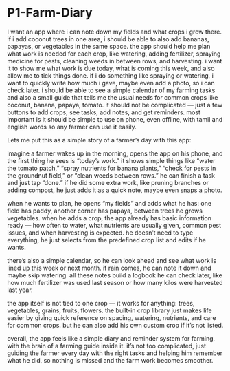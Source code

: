 # P1-Farm-Diary

I want an app where i can note down my fields and what crops i grow there. if i add coconut trees in one area, i should be able to also add bananas, papayas, or vegetables in the same space. the app should help me plan what work is needed for each crop, like watering, adding fertilizer, spraying medicine for pests, cleaning weeds in between rows, and harvesting. i want it to show me what work is due today, what is coming this week, and also allow me to tick things done. if i do something like spraying or watering, i want to quickly write how much i gave, maybe even add a photo, so i can check later. i should be able to see a simple calendar of my farming tasks and also a small guide that tells me the usual needs for common crops like coconut, banana, papaya, tomato. it should not be complicated — just a few buttons to add crops, see tasks, add notes, and get reminders. most important is it should be simple to use on phone, even offline, with tamil and english words so any farmer can use it easily.

Lets me put this as a simple story of a farmer’s day with this app:

imagine a farmer wakes up in the morning, opens the app on his phone, and the first thing he sees is “today’s work.” it shows simple things like “water the tomato patch,” “spray nutrients for banana plants,” “check for pests in the groundnut field,” or “clean weeds between rows.” he can finish a task and just tap “done.” if he did some extra work, like pruning branches or adding compost, he just adds it as a quick note, maybe even snaps a photo.

when he wants to plan, he opens “my fields” and adds what he has: one field has paddy, another corner has papaya, between trees he grows vegetables. when he adds a crop, the app already has basic information ready — how often to water, what nutrients are usually given, common pest issues, and when harvesting is expected. he doesn’t need to type everything, he just selects from the predefined crop list and edits if he wants.

there’s also a simple calendar, so he can look ahead and see what work is lined up this week or next month. if rain comes, he can note it down and maybe skip watering. all these notes build a logbook he can check later, like how much fertilizer was used last season or how many kilos were harvested last year.

the app itself is not tied to one crop — it works for anything: trees, vegetables, grains, fruits, flowers. the built-in crop library just makes life easier by giving quick reference on spacing, watering, nutrients, and care for common crops. but he can also add his own custom crop if it’s not listed.

overall, the app feels like a simple diary and reminder system for farming, with the brain of a farming guide inside it. it’s not too complicated, just guiding the farmer every day with the right tasks and helping him remember what he did, so nothing is missed and the farm work becomes smoother.


